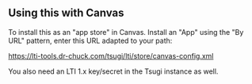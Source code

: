 
Using this with Canvas
----------------------

To install this as an "app store" in Canvas.  Install an "App" using
the "By URL" pattern, enter this URL adapted to your path:

   https://lti-tools.dr-chuck.com/tsugi/lti/store/canvas-config.xml

You also need an LTI 1.x key/secret in the Tsugi instance as well.



